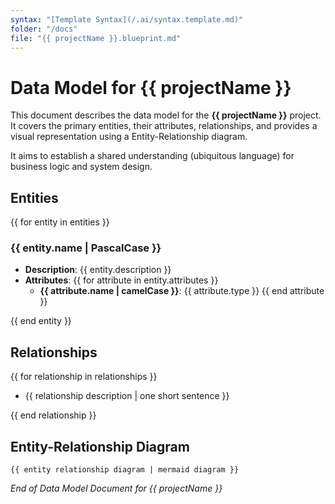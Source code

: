 ```yaml
---
syntax: "[Template Syntax](/.ai/syntax.template.md)"
folder: "/docs"
file: "{{ projectName }}.blueprint.md"
---
```


# Data Model for **{{ projectName }}**

This document describes the data model for the **{{ projectName }}** project. It covers the primary entities, their attributes, relationships, and provides a visual representation using a Entity-Relationship diagram.

It aims to establish a shared understanding (ubiquitous language) for business logic and system design.

<!--This is the most critical part of the data model.
- Think deeply about the entities and their relationships.
- Evaluate 2-3 options and choose the simplest one.
- After having the entities, think about the attributes.
- Then write the entities and relationships following the template below.
-->

## Entities

{{ for entity in entities }}

### {{ entity.name | PascalCase }}

- **Description**: {{ entity.description }}
- **Attributes**:
  <!--
  If attribute is optional add ? suffix to the attribute name
  If attribute is unique add ! suffix to the attribute name
  -->
  {{ for attribute in entity.attributes }}
  - **{{ attribute.name | camelCase }}**: {{ attribute.type }}
    {{ end attribute }}

{{ end entity }}

## Relationships

<!--
Mention the entity that participates in the relationship
Express cardinality and participation using natural language
-->

{{ for relationship in relationships }}

- {{ relationship description  | one short sentence }}

{{ end relationship }}

## Entity-Relationship Diagram

<!--Example of a mermaid diagram:
erDiagram
    Customer ||--o{ Order : places
    Order ||--|{ LineItem : contains
    Customer }|..|{ DeliveryAddress : uses
-->

```mermaid
{{ entity relationship diagram | mermaid diagram }}
```

_End of Data Model Document for {{ projectName }}_
